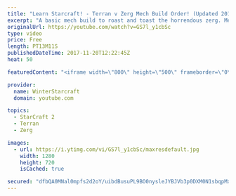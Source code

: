 ```yaml
---
title: "Learn Starcraft! - Terran v Zerg Mech Build Order! (Updated 2018)"
excerpt: "A basic mech build to roast and toast the horrendous zerg. Meant for lower level players looking for some direction! -- Watch live at https://www.twitch.tv/wintergaming"
originalUrl: https://youtube.com/watch?v=GS7l_y1cbSc
type: video
price: Free
length: PT13M11S
publishedDateTime: 2017-11-20T12:22:45Z
heat: 50

featuredContent: "<iframe width=\"800\" height=\"500\" frameborder=\"0\" src=\"https://www.youtube.com/embed/GS7l_y1cbSc\" allow=\"accelerometer; autoplay; encrypted-media; gyroscope; picture-in-picture\" allowfullscreen></iframe>"

provider:
  name: WinterStarcraft
  domain: youtube.com

topics:
  - StarCraft 2
  - Terran
  - Zerg

images:
  - url: https://i.ytimg.com/vi/GS7l_y1cbSc/maxresdefault.jpg
    width: 1280
    height: 720
    isCached: true

secured: "dfbQA0MNal0mpfs2d2oY/uibdBusuPL9BO0nysleJYBJVb3p0DXM0N1sbqpMxuQtFwROH4ozG9zF9zDdfRfZqeAJrQQWO4BPhJZL3XxxgMDDXp+eaI/22mWWLtXC7h+kFp3UpI0uAxuqEIJ42nW2s8fK4VTvpV0dwBL4YNSaxkufeJR79UTgNPQFipEpCTgT8s8X+XuW1CqI3hrDNENMd1mqtCBtYpAy2WvjETpEysqlFlicK3Y9uKZMzSaR/meBbNHo0PusUD+VlLdVaJUygRfL43REcvP0StWKnN2SZ9eyGHgIIHXcmoPpE43MntSrNV9+x1Yawng5YyfFGdLtamoSnQZLS6PHs0vaG/aFiViSIamAIcMgwwSFQSdYSZ9xa6OxWpLZTNTyoTdquqb4mUOs/A3jwVGM5vHE3slcZGU=;GJl32rFR0oqy+UAIpSLglw=="
---
```


